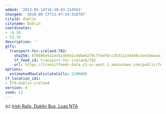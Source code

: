 ```yaml
---
added: '2013-05-14T16:39:43.214563'
changed: '2018-08-17T13:47:54.918707'
cityid: dublin
cityname: Dublin
coordinates:
- -6.26
- 53.35
description: ''
gtfs:
  transport-for-ireland-782:
    sha256: 870896e5a14cb145641c4dbe0279c7fedf8cc35312a34450c1ee3a6aaa3bc1a2
    tf_feed_id: transport-for-ireland/782
    url: https://transitfeeds-data.s3-us-west-1.amazonaws.com/public/feeds/transport-for-ireland/782/20180816/gtfs.zip
options:
  estimatedMaxCalculateCalls: 2100000
tf_location_ids:
- 579-dublin-ireland
version: 4
zoom: 12
---
```


(c) [Irish Rails, Dublin Bus, Luas NTA](http://dublinked.ie/cgi-bin/search.pl?keywords=GTFS&category=none&agency=none&region=none)

